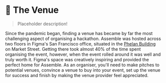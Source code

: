 # 📌 The Venue

> Placeholder description!

Since the pandemic began, finding a venue has became by far the most challenging aspect of organising a hackathon. Assemble was hosted across two floors in Figma's San Francisco office, situated in the [Phelan Building](https://en.wikipedia.org/wiki/Phelan_Building) on Market Street. Getting there took almost 40% of the time spent organising the event, however, when the event rolled around it was well and truly worth it. Figma's space was creatively inspiring and provided the perfect home for Assemble. As an organiser, you'll need to make pitches to potential venues, convince a venue to buy into your event, set up the venue for success and finish by making the venue provider feel appreciated.
